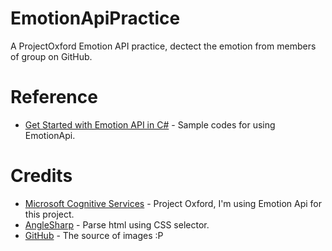 # EmotionApiPractice
A ProjectOxford Emotion API practice, dectect the emotion from members of group on GitHub.

# Reference
- [Get Started with Emotion API in C#](https://www.microsoft.com/cognitive-services/en-us/emotion-api/documentation/getstarted) - Sample codes for using EmotionApi.

# Credits
- [Microsoft Cognitive Services](https://www.microsoft.com/cognitive-services) - Project Oxford, I'm using Emotion Api for this project.
- [AngleSharp](https://github.com/AngleSharp/AngleSharp) - Parse html using CSS selector.
- [GitHub](https://github.com) - The source of images :P


